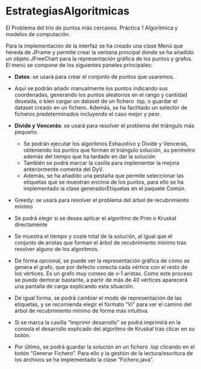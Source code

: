 # EstrategiasAlgoritmicas
El Problema del trío de puntos más cercanos. Práctica 1 Algorítmica y modelos de computación.

Para la implementación de la interfaz se ha creado una clase Menú que hereda de JFrame y permite crear la ventana principal donde se ha añadido un objeto JFreeChart para la representación gráfica de los puntos y grafos. El menú se compone de los siguientes paneles principales:
-	**Datos**: se usará para crear el conjunto de puntos que usaremos.
  - Aquí se podrán añadir manualmente los puntos indicando sus coordenadas, generando los puntos aleatorios en el rango y cantidad deseada, o bien cargar un dataset de un fichero .tsp, o guardar el dataset creado en un fichero. Además, se ha facilitado un selector de ficheros predeterminados incluyendo el caso mejor y peor.

-	**Divide y Vencerás**: se usará para resolver el problema del triángulo más pequeño.
    - Se podrán ejecutar los algoritmos Exhaustivo y Divide y Vencerás, obteniendo los puntos que forman el triángulo solución, su perímetro además del tiempo que ha tardado en dar la solución
    - También se podrá marcar la casilla para implementar la mejora anteriormente comenta del DyV.
    - Además, se ha añadido una pestaña que permite seleccionar las etiquetas que se muestran encima de los puntos, para ello se ha implementado la clase generadorEtiquetas en el paquete Común.

-	Greedy: se usará para resolver el problema del árbol de recubrimiento mínimo
  - Se podrá elegir si se desea aplicar el algoritmo de Prim o Kruskal directamente
  - Se muestra el tiempo y coste total de la solución, al igual que el conjunto de aristas que forman el árbol de recubrimiento mínimo tras resolver alguno de los algoritmos.
  - De forma opcional, se puede ver la representación gráfica de cómo se genera el grafo, que por defecto conecta cada vértice con el resto de los vértices. Es un grafo muy conexo de v-1 aristas. Como este proceso se puede demorar bastante, a partir de más de 40 vértices aparecerá una pantalla de carga explicando esta situación.
  - De igual forma, se podrá cambiar el modo de representación de las etiquetas, y se recomienda elegir el formato “Vi” para ver el camino del árbol de recubrimiento mínimo de forma más intuitiva.
  - Si se marca la casilla “Imprimir desarrollo” se podrá imprimirá en la consola el desarrollo explicado del algoritmo de Kruskal tras clicar en su botón.
  - Por último, se podrá guardar la solución en un fichero .tsp clicando en el botón “Generar Fichero”. Para ello y la gestión de la lectura/escritura de los archivos se ha implementado la clase “Fichero.java”.

